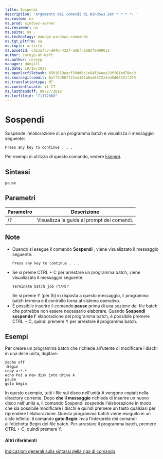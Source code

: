 ```yaml
---
title: Sospendi
description: 'Argomento dei comandi di Windows per * * * *- '
ms.custom: na
ms.prod: windows-server
ms.reviewer: na
ms.suite: na
ms.technology: manage-windows-commands
ms.tgt_pltfrm: na
ms.topic: article
ms.assetid: cab3afc3-d046-432f-a0bf-6282f0099032
author: coreyp-at-msft
ms.author: coreyp
manager: dongill
ms.date: 10/16/2017
ms.openlocfilehash: 6501859eacf30dd6c1e64f34eee29ff81bd78ec9
ms.sourcegitcommit: 6aff3d88ff22ea141a6ea6572a5ad8dd6321f199
ms.translationtype: MT
ms.contentlocale: it-IT
ms.lasthandoff: 09/27/2019
ms.locfileid: "71372368"
---
```

# <a name="pause"></a>Sospendi



Sospende l'elaborazione di un programma batch e visualizza il messaggio seguente:
```
Press any key to continue . . .
```
Per esempi di utilizzo di questo comando, vedere [Esempi](#BKMK_examples).

## <a name="syntax"></a>Sintassi

```
pause
```

## <a name="parameters"></a>Parametri

|Parametro|Descrizione|
|---------|-----------|
|/?|Visualizza la guida al prompt dei comandi.|

## <a name="remarks"></a>Note

- Quando si esegue il comando **Sospendi** , viene visualizzato il messaggio seguente:  
  ```
  Press any key to continue . . .
  ```  
- Se si preme CTRL + C per arrestare un programma batch, viene visualizzato il messaggio seguente:  
  ```
  Terminate batch job (Y/N)?
  ```  
  Se si preme Y (per Sì) in risposta a questo messaggio, il programma batch termina e il controllo torna al sistema operativo.
- È possibile inserire il comando **pause** prima di una sezione del file batch che potrebbe non essere necessario elaborare. Quando **Sospendi sospende l'** elaborazione del programma batch, è possibile premere CTRL + C, quindi premere Y per arrestare il programma batch.

## <a name="BKMK_examples"></a>Esempi

Per creare un programma batch che richiede all'utente di modificare i dischi in una delle unità, digitare:
```
@echo off 
:Begin 
copy a:*.* 
echo Put a new disk into drive A 
pause 
goto begin
```
In questo esempio, tutti i file sul disco nell'unità A vengono copiati nella directory corrente. Dopo **che il messaggio** richiede di inserire un nuovo disco nell'unità a, il comando Sospendi sospende l'elaborazione in modo che sia possibile modificare i dischi e quindi premere un tasto qualsiasi per riprendere l'elaborazione. Questo programma batch viene eseguito in un ciclo infinito: il comando **goto Begin** invia l'interprete dei comandi all'etichetta Begin del file batch. Per arrestare il programma batch, premere CTRL + C, quindi premere Y.

#### <a name="additional-references"></a>Altri riferimenti

[Indicazioni generali sulla sintassi della riga di comando](command-line-syntax-key.md)
